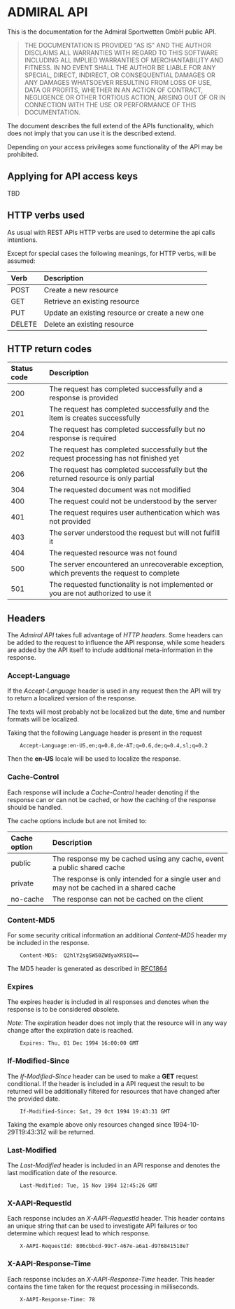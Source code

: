 # ADMIRAL API

This is the documentation for the Admiral Sportwetten GmbH public API.

> THE DOCUMENTATION IS PROVIDED "AS IS" AND THE AUTHOR DISCLAIMS ALL WARRANTIES WITH REGARD TO THIS SOFTWARE INCLUDING ALL IMPLIED WARRANTIES OF MERCHANTABILITY AND FITNESS. IN NO EVENT SHALL THE AUTHOR BE LIABLE FOR ANY SPECIAL, DIRECT, INDIRECT, OR CONSEQUENTIAL DAMAGES OR ANY DAMAGES WHATSOEVER RESULTING FROM LOSS OF USE, DATA OR PROFITS, WHETHER IN AN ACTION OF CONTRACT, NEGLIGENCE OR OTHER TORTIOUS ACTION, ARISING OUT OF OR IN CONNECTION WITH THE USE OR PERFORMANCE OF THIS DOCUMENTATION.

The document describes the full extend of the APIs functionality, which does not
imply that you can use it is the described extend.

Depending on your access privileges some functionality of the API may be prohibited.

## Applying for API access keys

TBD

## HTTP verbs used

As usual with REST APIs HTTP verbs are used to determine the api calls intentions.

Except for special cases the following meanings, for HTTP verbs,  will be assumed:

| Verb     | Description     |
| :------------- | :------------- |
| POST | Create a new resource |
| GET | Retrieve an existing resource |
| PUT | Update an existing resource or create a new one |
| DELETE | Delete an existing resource |

## HTTP return codes

| Status code | Description     |
| :------------- | :------------- |
| 200 | The request has completed successfully and a response is provided |
| 201 | The request has completed successfully and the item is creates successfully |
| 204 | The request has completed successfully but no response is required |
| 202 | The request has completed successfully but the request processing has not finished yet |
| 206 | The request has completed successfully but the returned resource is only partial |
| 304 | The requested document was not modified |
| 400 | The request could not be understood by the server |
| 401 | The request requires user authentication which was not provided |
| 403 | The server understood the request but will not fulfill it |
| 404 | The requested resource was not found |
| 500 | The server encountered an unrecoverable exception, which prevents the request to complete |
| 501 | The requested functionality is not implemented or you are not authorized to use it |

## Headers

The _Admiral API_ takes full advantage of _HTTP headers_. Some headers can be
added to the request to influence the API response, while some headers are
added by the API itself to include additional meta-information in the response.

 ### Accept-Language

 If the _Accept-Language_ header is used in any request then the API will try to return
 a localized version of the response.

 The texts will most probably not be localized but the date, time and number
 formats will be localized.

 Taking that the following Language header is present in the request

        Accept-Language:en-US,en;q=0.8,de-AT;q=0.6,de;q=0.4,sl;q=0.2

Then the __en-US__ locale will be used to localize the response.

### Cache-Control

Each response will include a _Cache-Control_ header denoting if the response can
or can not be cached, or how the caching of the response should be handled.

The cache options include but are not limited to:

| Cache option | Description |
| :--- | :--- |
| public | The response my be cached using any cache, event a public shared cache |
| private | The response is only intended for a single user and may not be cached in a shared cache |
| no-cache | The response can not be cached on the client |

### Content-MD5

For some security critical information an additional _Content-MD5_ header my be included in the response.

        Content-MD5:  Q2hlY2sgSW50ZWdyaXR5IQ==

The MD5 header is generated as described in [RFC1864](https://tools.ietf.org/html/rfc1864)

### Expires

The expires header is included in all responses and denotes when the response is
to be considered obsolete.

_Note:_ The expiration header does not imply that the resource will in any way change after the expiration date is reached.

        Expires: Thu, 01 Dec 1994 16:00:00 GMT

### If-Modified-Since

The _If-Modified-Since_ header can be used to make a __GET__ request conditional.
If the header is included in a API request the result to be returned will be
additionally filtered for resources that have changed after the provided date.

        If-Modified-Since: Sat, 29 Oct 1994 19:43:31 GMT

Taking the example above only resources changed since 1994-10-29T19:43:31Z will
be returned.

### Last-Modified

The _Last-Modified_ header is included in an API response and denotes the last
modification date of the resource.

        Last-Modified: Tue, 15 Nov 1994 12:45:26 GMT

### X-AAPI-RequestId

Each response includes an _X-AAPI-RequestId_ header. This header contains an
unique string that can be used to investigate API failures or too determine
which request lead to which response.

        X-AAPI-RequestId: 806cbbcd-99c7-467e-a6a1-d976841518e7

### X-AAPI-Response-Time

Each response includes an _X-AAPI-Response-Time_ header. This header contains
the time taken for the request processing in milliseconds.

        X-AAPI-Response-Time: 78
